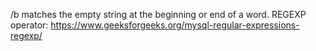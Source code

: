 /b matches the empty string at the beginning or end of a word.
​
REGEXP operator:
https://www.geeksforgeeks.org/mysql-regular-expressions-regexp/